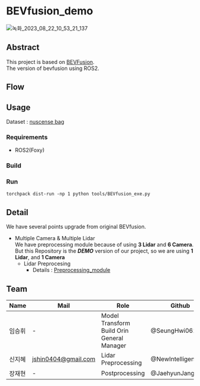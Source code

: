# BEVfusion_demo  

![녹화_2023_08_22_10_53_21_137](https://github.com/SeungHwi0613/BEVfusion_demo/assets/108920644/8d815e30-a434-4253-87ed-b964ad28273b)


## Abstract
This project is based on [BEVFusion](https://github.com/mit-han-lab/bevfusion).  
The version of bevfusion using ROS2.

## Flow


## Usage
Dataset : [nuscense bag](https://drive.google.com/file/d/1OGmt05ZW1WbtR4Xy-vVhWRRuXZ5c2iGx/view?usp=drive_link)
### Requirements
- ROS2(Foxy)

### Build

### Run
```Shell
torchpack dist-run -np 1 python tools/BEVfusion_exe.py
```

## Detail
We have several points upgrade from original BEVfusion.

- Multiple Camera & Multiple Lidar  
    We have preprocessing module because of using **3 Lidar** and **6 Camera**.  
    But this Repository is the ***DEMO*** version of our project, so we are using **1 Lidar**, and **1 Camera**
    - Lidar Preprocesing
        - Details : [Preprocessing_module](https://github.com/newintelligence4/BEVfusion_preprocess)

## Team
| Name | Mail | Role| Github |
|--|--|--|--|
|임승휘 | - | Model Transform </br> Build Orin </br> General Manager| @SeungHwi0613|
| 신지혜 | jshin0404@gmail.com | Lidar Preprocessing | @NewIntelligence4|
| 장재현 | - | Postprocessing | @JaehyunJang5216 |


